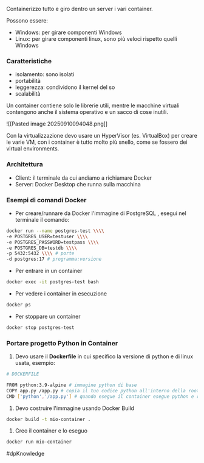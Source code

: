 Containerizzo tutto e giro dentro un server i vari container.

Possono essere:

- Windows: per girare componenti Windows
- Linux: per girare componenti linux, sono più veloci rispetto quelli Windows

### Caratteristiche

- isolamento: sono isolati
- portabilità
- leggerezza: condividono il kernel del so
- scalabilità

Un container contiene solo le librerie utili, mentre le macchine virtuali contengono anche il sistema operativo e un sacco di cose inutili.

![[Pasted image 20250910094048.png]]

Con la virtualizzazione devo usare un HyperVisor (es. VirtualBox) per creare le varie VM, con i container è tutto molto più snello, come se fossero dei virtual environments.

### Architettura

- Client: il terminale da cui andiamo a richiamare Docker
- Server: Docker Desktop che runna sulla macchina

### Esempi di comandi Docker

- Per creare/runnare da Docker l'immagine di PostgreSQL , esegui nel terminale il comando:

```bash
docker run --name postgres-test \\\\
-e POSTGRES_USER=testuser \\\\
-e POSTGRES_PASSWORD=testpass \\\\
-e POSTGRES_DB=testdb \\\\
-p 5432:5432 \\\\ # porte
-d postgres:17 # programma:versione
```

- Per entrare in un container

```bash
docker exec -it postgres-test bash
```

- Per vedere i container in esecuzione

```bash
docker ps
```

- Per stoppare un container

```bash
docker stop postgres-test
```

### Portare progetto Python in Container

1. Devo usare il **Dockerfile** in cui specifico la versione di python e di linux usata, esempio:

```bash
# DOCKERFILE

FROM python:3.9-alpine # immagine python di base
COPY app.py /app.py # copia il tuo codice python all'interno della root del container
CMD ['python','/app.py'] # quando esegue il container esegue python e richiama app.py
```

1. Devo costruire l'immagine usando Docker Build

```bash
docker build -t mio-container .
```

1. Creo il container e lo eseguo

```bash
docker run mio-container
```

#dpKnowledge 